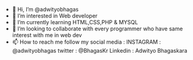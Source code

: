 - 👋 Hi, I’m @adwityobhagas
- 👀 I’m interested in Web developer
- 🌱 I’m currently learning HTML,CSS,PHP & MYSQL
- 💞️ I’m looking to collaborate with every programmer who have same interest with me in web dev
- 📫 How to reach me follow my social media :
INSTAGRAM : @adwityobhagas
twitter : @BhagasKr
Linkedin : Adwityo Bhagaskara

<!---
adwityobhagas/adwityobhagas is a ✨ special ✨ repository because its `README.md` (this file) appears on your GitHub profile.
You can click the Preview link to take a look at your changes.
--->
